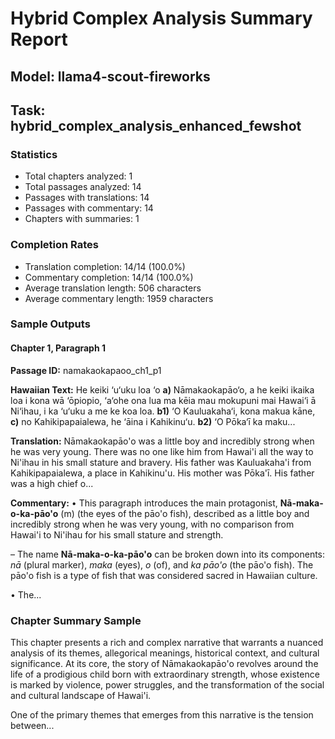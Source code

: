# Hybrid Complex Analysis Summary Report
## Model: llama4-scout-fireworks
## Task: hybrid_complex_analysis_enhanced_fewshot

### Statistics
- Total chapters analyzed: 1
- Total passages analyzed: 14
- Passages with translations: 14
- Passages with commentary: 14
- Chapters with summaries: 1

### Completion Rates
- Translation completion: 14/14 (100.0%)
- Commentary completion: 14/14 (100.0%)
- Average translation length: 506 characters
- Average commentary length: 1959 characters

### Sample Outputs

#### Chapter 1, Paragraph 1
**Passage ID:** namakaokapaoo_ch1_p1

**Hawaiian Text:**
He keiki ‘u‘uku loa ‘o **a)** Nāmakaokapāo‘o, a he  keiki ikaika loa i kona wā ‘ōpiopio, ‘a‘ohe ona lua  ma kēia mau mokupuni mai Hawai‘i ā Ni‘ihau, i ka  ‘u‘uku a me ke koa loa. **b1)** ‘O Kauluakaha‘i, kona   makua kāne, **c)** no Kahikipapaialewa, he ‘āina i  Kahikinu‘u. **b2)** ‘O Pōka‘ī ka maku...

**Translation:**
Nāmakaokapāo'o was a little boy and incredibly strong when he was very young. There was no one like him from Hawai'i all the way to Ni'ihau in his small stature and bravery. His father was Kauluakaha'i from Kahikipapaialewa, a place in Kahikinu'u. His mother was Pōka'ī. His father was a high chief o...

**Commentary:**
• This paragraph introduces the main protagonist, **Nā-maka-o-ka-pāo'o** (m) (the eyes of the pāo'o fish), described as a little boy and incredibly strong when he was very young, with no comparison from Hawai'i to Ni'ihau for his small stature and strength.

– The name **Nā-maka-o-ka-pāo'o** can be broken down into its components: *nā* (plural marker), *maka* (eyes), *o* (of), and *ka pāo'o* (the pāo'o fish). The pāo'o fish is a type of fish that was considered sacred in Hawaiian culture.

• The...

### Chapter Summary Sample
This chapter presents a rich and complex narrative that warrants a nuanced analysis of its themes, allegorical meanings, historical context, and cultural significance. At its core, the story of Nāmakaokapāo'o revolves around the life of a prodigious child born with extraordinary strength, whose existence is marked by violence, power struggles, and the transformation of the social and cultural landscape of Hawai'i.

One of the primary themes that emerges from this narrative is the tension between...
